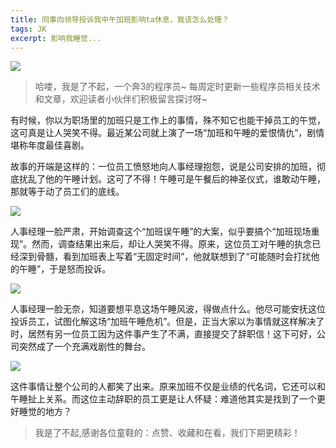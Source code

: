 ```yaml
---
title: 同事向领导投诉我中午加班影响ta休息，我该怎么处理？
tags: JK
excerpt: 影响我睡觉...
---
```


 ![](https://files.mdnice.com/user/27386/b3c09fb3-9365-430e-8fd3-d26b50c209b8.png)

> 哈喽，我是了不起，一个奔3的程序员~
> 每周定时更新一些程序员相关技术和文章，欢迎读者小伙伴们积极留言探讨呀~

有时候，你以为职场里的加班只是工作上的事情，殊不知它也能干掉员工的午觉，这可真是让人哭笑不得。最近某公司就上演了一场“加班和午睡的爱恨情仇”，剧情堪称年度最佳喜剧。

故事的开端是这样的：一位员工愤怒地向人事经理抱怨，说是公司安排的加班，彻底扰乱了他的午睡计划。这可了不得！午睡可是午餐后的神圣仪式，谁敢动午睡，那就等于动了员工们的底线。

![](https://files.mdnice.com/user/27386/827a8629-d438-412f-bf46-f13a447a3b25.png)

人事经理一脸严肃，开始调查这个“加班误午睡”的大案，似乎要搞个“加班现场重现”。然而，调查结果出来后，却让人哭笑不得。原来，这位员工对午睡的执念已经深到骨髓，看到加班表上写着“无固定时间”，他就联想到了“可能随时会打扰他的午睡”，于是怒而投诉。

![](https://files.mdnice.com/user/27386/8deb7666-60ea-4c74-bc7a-d88f735a6aba.png)

人事经理一脸无奈，知道要想平息这场午睡风波，得做点什么。他尽可能安抚这位投诉员工，试图化解这场“加班午睡危机”。但是，正当大家以为事情就这样解决了时，居然有另一位员工因为这件事产生了不满，直接提交了辞职信！这下可好，公司突然成了一个充满戏剧性的舞台。

![](https://files.mdnice.com/user/27386/84dbb618-e08a-460a-b9be-4ddb8b652df5.png)

这件事情让整个公司的人都笑了出来。原来加班不仅是业绩的代名词，它还可以和午睡扯上关系。而这位主动辞职的员工更是让人怀疑：难道他其实是找到了一个更好睡觉的地方？



> 我是了不起,感谢各位童鞋的：点赞、收藏和在看，我们下期更精彩！





